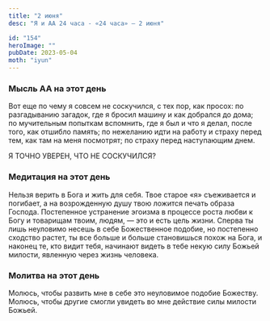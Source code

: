```yaml
---
title: "2 июня"
desc: "Я и АА 24 часа - «24 часа» — 2 июня"

id: "154"
heroImage: ""
pubDate: 2023-05-04
moth: "iyun"
---
```


### Мысль АА на этот день

Вот еще по чему я совсем не соскучился, с тех пор, как просох: по разгадыванию
загадок, где я бросил машину и как добрался до дома; по мучительным попыткам
вспомнить, где я был и что я делал, после того, как отшибло память; по
нежеланию идти на работу и страху перед тем, как там на меня посмотрят; по
страху перед наступающим днем.

Я ТОЧНО УВЕРЕН, ЧТО НЕ СОСКУЧИЛСЯ?

### Медитация на этот день

Нельзя верить в Бога и жить для себя. Твое старое «я» съеживается и погибает,
а на возрожденную душу твою ложится печать образа Господа. Постепенное
устранение эгоизма в процессе роста любви к Богу и товарищам твоим, людям, —
это и есть цель жизни. Сперва ты лишь неуловимо несешь в себе Божественное
подобие, но постепенно сходство растет, ты все больше и больше становишься
похож на Бога, и наконец те, кто видит тебя, начинают видеть в тебе некую силу
Божьей милости, явленную через жизнь человека.

### Молитва на этот день

Молюсь, чтобы развить мне в себе это неуловимое подобие Божеству. Молюсь,
чтобы другие смогли увидеть во мне действие силы милости Божьей.

